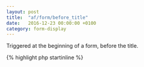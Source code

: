 ```yaml
---
layout: post
title:  "af/form/before_title"
date:   2016-12-23 00:00:00 +0100
category: form-display
---
```


Triggered at the beginning of a form, before the title.

{% highlight php startinline %}
<?php

function before_title( $form, $args ) {
    echo 'Before title';
}
add_action( 'af/form/before_title', 'before_title', 10, 2 );
add_action( 'af/form/before_title/id=FORM_ID', 'before_title', 10, 2 );
add_action( 'af/form/before_title/key=FORM_KEY', 'before_title', 10, 2 );

{% endhighlight %}